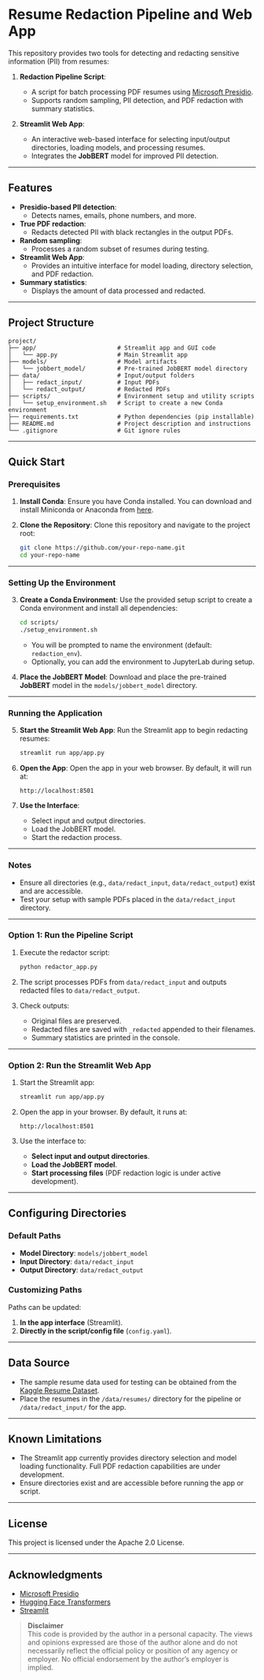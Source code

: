 # Resume Redaction Pipeline and Web App

This repository provides two tools for detecting and redacting sensitive information (PII) from resumes:

1. **Redaction Pipeline Script**:
   - A script for batch processing PDF resumes using [Microsoft Presidio](https://github.com/microsoft/presidio).
   - Supports random sampling, PII detection, and PDF redaction with summary statistics.

2. **Streamlit Web App**:
   - An interactive web-based interface for selecting input/output directories, loading models, and processing resumes.
   - Integrates the **JobBERT** model for improved PII detection.

---

## Features

- **Presidio-based PII detection**:
  - Detects names, emails, phone numbers, and more.
- **True PDF redaction**:
  - Redacts detected PII with black rectangles in the output PDFs.
- **Random sampling**:
  - Processes a random subset of resumes during testing.
- **Streamlit Web App**:
  - Provides an intuitive interface for model loading, directory selection, and PDF redaction.
- **Summary statistics**:
  - Displays the amount of data processed and redacted.

---

## Project Structure

```
project/
├── app/                       # Streamlit app and GUI code
│   └── app.py                 # Main Streamlit app
├── models/                    # Model artifacts
│   └── jobbert_model/         # Pre-trained JobBERT model directory
├── data/                      # Input/output folders
│   ├── redact_input/          # Input PDFs
│   └── redact_output/         # Redacted PDFs
├── scripts/                   # Environment setup and utility scripts
│   └── setup_environment.sh   # Script to create a new Conda environment
├── requirements.txt           # Python dependencies (pip installable)
├── README.md                  # Project description and instructions
└── .gitignore                 # Git ignore rules
```

---

## Quick Start

### Prerequisites

1. **Install Conda**:
   Ensure you have Conda installed. You can download and install Miniconda or Anaconda from [here](https://docs.conda.io/projects/conda/en/latest/user-guide/install/index.html).

2. **Clone the Repository**:
   Clone this repository and navigate to the project root:
   ```bash
   git clone https://github.com/your-repo-name.git
   cd your-repo-name
   ```

---

### Setting Up the Environment

3. **Create a Conda Environment**:
   Use the provided setup script to create a Conda environment and install all dependencies:
   ```bash
   cd scripts/
   ./setup_environment.sh
   ```
   - You will be prompted to name the environment (default: `redaction_env`).
   - Optionally, you can add the environment to JupyterLab during setup.

4. **Place the JobBERT Model**:
   Download and place the pre-trained **JobBERT** model in the `models/jobbert_model` directory.

---

### Running the Application

5. **Start the Streamlit Web App**:
   Run the Streamlit app to begin redacting resumes:
   ```bash
   streamlit run app/app.py
   ```

6. **Open the App**:
   Open the app in your web browser. By default, it will run at:
   ```
   http://localhost:8501
   ```

7. **Use the Interface**:
   - Select input and output directories.
   - Load the JobBERT model.
   - Start the redaction process.

---

### Notes
- Ensure all directories (e.g., `data/redact_input`, `data/redact_output`) exist and are accessible.
- Test your setup with sample PDFs placed in the `data/redact_input` directory.

---

### Option 1: Run the Pipeline Script

1. Execute the redactor script:
   ```bash
   python redactor_app.py
   ```

2. The script processes PDFs from `data/redact_input` and outputs redacted files to `data/redact_output`.

3. Check outputs:
   - Original files are preserved.
   - Redacted files are saved with `_redacted` appended to their filenames.
   - Summary statistics are printed in the console.

---

### Option 2: Run the Streamlit Web App

1. Start the Streamlit app:
   ```bash
   streamlit run app/app.py
   ```

2. Open the app in your browser. By default, it runs at:
   ```
   http://localhost:8501
   ```

3. Use the interface to:
   - **Select input and output directories**.
   - **Load the JobBERT model**.
   - **Start processing files** (PDF redaction logic is under active development).

---

## Configuring Directories

### Default Paths
- **Model Directory**: `models/jobbert_model`
- **Input Directory**: `data/redact_input`
- **Output Directory**: `data/redact_output`

### Customizing Paths
Paths can be updated:
1. **In the app interface** (Streamlit).
2. **Directly in the script/config file** (`config.yaml`).

---

## Data Source

- The sample resume data used for testing can be obtained from the [Kaggle Resume Dataset](https://www.kaggle.com/datasets/snehaanbhawal/resume-dataset).
- Place the resumes in the `/data/resumes/` directory for the pipeline or `/data/redact_input/` for the app.

---

## Known Limitations

- The Streamlit app currently provides directory selection and model loading functionality. Full PDF redaction capabilities are under development.
- Ensure directories exist and are accessible before running the app or script.

---

## License

This project is licensed under the Apache 2.0 License.

---

## Acknowledgments

- [Microsoft Presidio](https://github.com/microsoft/presidio)
- [Hugging Face Transformers](https://huggingface.co/docs/transformers)
- [Streamlit](https://streamlit.io/)

> **Disclaimer**  
> This code is provided by the author in a personal capacity. The views and opinions expressed are those of the author alone and do not necessarily reflect the official policy or position of any agency or employer. No official endorsement by the author’s employer is implied.
